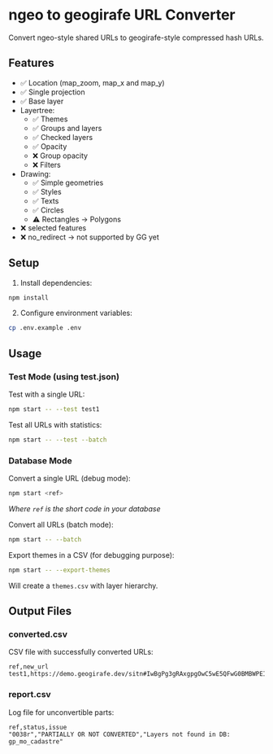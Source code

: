# ngeo to geogirafe URL Converter

Convert ngeo-style shared URLs to geogirafe-style compressed hash URLs.

## Features

- ✅ Location (map_zoom, map_x and map_y)
- ✅ Single projection
- ✅ Base layer
- Layertree:
    - ✅ Themes
    - ✅ Groups and layers
    - ✅ Checked layers
    - ✅ Opacity
    - ❌ Group opacity
    - ❌ Filters
- Drawing:
    - ✅ Simple geometries
    - ✅ Styles
    - ✅ Texts
    - ✅ Circles
    - ⚠️ Rectangles -> Polygons
- ❌ selected features
- ❌ no_redirect -> not supported by GG yet

## Setup

1. Install dependencies:
```bash
npm install
```

2. Configure environment variables:
```bash
cp .env.example .env
```

## Usage

### Test Mode (using test.json)

Test with a single URL:
```bash
npm start -- --test test1
```

Test all URLs with statistics:
```bash
npm start -- --test --batch
```

### Database Mode

Convert a single URL (debug mode):
```bash
npm start <ref>
```

*Where `ref` is the short code in your database*

Convert all URLs (batch mode):
```bash
npm start -- --batch
```

Export themes in a CSV (for debugging purpose):
```bash
npm start -- --export-themes
```

Will create a `themes.csv` with layer hierarchy.

## Output Files

### converted.csv
CSV file with successfully converted URLs:

```csv
ref,new_url
test1,https://demo.geogirafe.dev/sitn#IwBgPg3gRAxgpgOwC5wE5QFwG0BMBWPEIkAGmBxEKIF0SpU4BnAewBsBXJAS2YU2AB0eAL5gs0LgBN+dZqkloZsABZwYAazjSMwOl0YBRAB4AHAIYIF23Sq6tJDPtlpQ4RmBysBhZXYeIASUlGTCxqYWogA=
```

### report.csv

Log file for unconvertible parts:

```csv
ref,status,issue
"0038r","PARTIALLY OR NOT CONVERTED","Layers not found in DB: gp_mo_cadastre"
```
